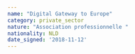 ```yaml
---
name: "Digital Gateway to Europe"
category: private_sector
nature: "Association professionnelle "
nationality: NLD
date_signed: '2018-11-12'
---
```

    
